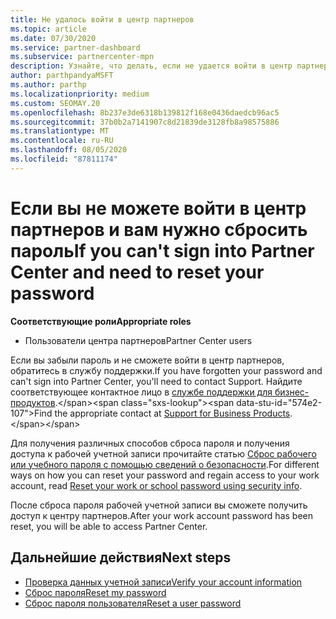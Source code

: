 ```yaml
---
title: Не удалось войти в центр партнеров
ms.topic: article
ms.date: 07/30/2020
ms.service: partner-dashboard
ms.subservice: partnercenter-mpn
description: Узнайте, что делать, если не удается войти в центр партнеров. включает сведения о сбросе пароля рабочей учетной записи или пароля учетной записи учебного заведения, если вы забыли его.
author: parthpandyaMSFT
ms.author: parthp
ms.localizationpriority: medium
ms.custom: SEOMAY.20
ms.openlocfilehash: 8b237e3de6318b139812f168e0436daedcb96ac5
ms.sourcegitcommit: 37b0b2a7141907c8d21839de3128fb8a98575886
ms.translationtype: MT
ms.contentlocale: ru-RU
ms.lasthandoff: 08/05/2020
ms.locfileid: "87811174"
---
```

# <a name="if-you-cant-sign-into-partner-center-and-need-to-reset-your-password"></a><span data-ttu-id="574e2-103">Если вы не можете войти в центр партнеров и вам нужно сбросить пароль</span><span class="sxs-lookup"><span data-stu-id="574e2-103">If you can't sign into Partner Center and need to reset your password</span></span>

<span data-ttu-id="574e2-104">**Соответствующие роли**</span><span class="sxs-lookup"><span data-stu-id="574e2-104">**Appropriate roles**</span></span>

- <span data-ttu-id="574e2-105">Пользователи центра партнеров</span><span class="sxs-lookup"><span data-stu-id="574e2-105">Partner Center users</span></span>

<span data-ttu-id="574e2-106">Если вы забыли пароль и не сможете войти в центр партнеров, обратитесь в службу поддержки.</span><span class="sxs-lookup"><span data-stu-id="574e2-106">If you have forgotten your password and can't sign into Partner Center, you'll need to contact Support.</span></span> <span data-ttu-id="574e2-107">Найдите соответствующее контактное лицо в [службе поддержки для бизнес-продуктов](https://docs.microsoft.com/microsoft-365/admin/contact-support-for-business-products?view=o365-worldwide&tabs=phone#ID0EAADAAA=Phone_support_).</span><span class="sxs-lookup"><span data-stu-id="574e2-107">Find the appropriate contact at [Support for Business Products](https://docs.microsoft.com/microsoft-365/admin/contact-support-for-business-products?view=o365-worldwide&tabs=phone#ID0EAADAAA=Phone_support_).</span></span> 

<span data-ttu-id="574e2-108">Для получения различных способов сброса пароля и получения доступа к рабочей учетной записи прочитайте статью [Сброс рабочего или учебного пароля с помощью сведений о безопасности](https://docs.microsoft.com/azure/active-directory/user-help/active-directory-passwords-update-your-own-password#how-to-change-your-password).</span><span class="sxs-lookup"><span data-stu-id="574e2-108">For different ways on how you can reset your password and regain access to your work account, read [Reset your work or school password using security info](https://docs.microsoft.com/azure/active-directory/user-help/active-directory-passwords-update-your-own-password#how-to-change-your-password).</span></span>

<span data-ttu-id="574e2-109">После сброса пароля рабочей учетной записи вы сможете получить доступ к центру партнеров.</span><span class="sxs-lookup"><span data-stu-id="574e2-109">After your work account password has been reset, you will be able to access Partner Center.</span></span> 

## <a name="next-steps"></a><span data-ttu-id="574e2-110">Дальнейшие действия</span><span class="sxs-lookup"><span data-stu-id="574e2-110">Next steps</span></span>

- [<span data-ttu-id="574e2-111">Проверка данных учетной записи</span><span class="sxs-lookup"><span data-stu-id="574e2-111">Verify your account information</span></span>](verification-responses.md)
- [<span data-ttu-id="574e2-112">Сброс пароля</span><span class="sxs-lookup"><span data-stu-id="574e2-112">Reset my password</span></span>](reset-my-pasword.md)
- [<span data-ttu-id="574e2-113">Сброс пароля пользователя</span><span class="sxs-lookup"><span data-stu-id="574e2-113">Reset a user password</span></span>](reset-a-user-password.md)

